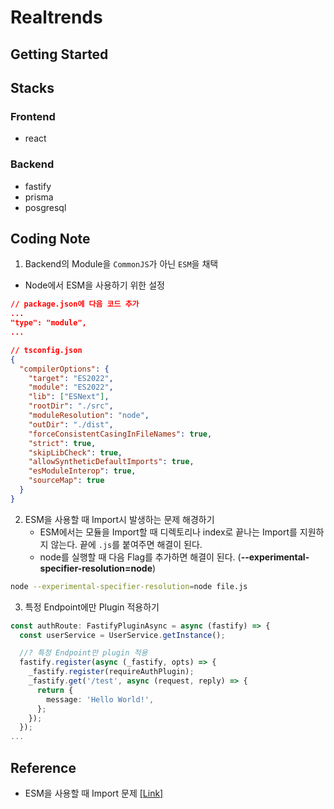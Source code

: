 # Realtrends

## Getting Started

## Stacks

### Frontend

- react

### Backend

- fastify
- prisma
- posgresql

## Coding Note

1. Backend의 Module을 `CommonJS`가 아닌 `ESM`을 채택

- Node에서 ESM을 사용하기 위한 설정

```json
// package.json에 다음 코드 추가
...
"type": "module",
...
```

```json
// tsconfig.json
{
  "compilerOptions": {
    "target": "ES2022",
    "module": "ES2022",
    "lib": ["ESNext"],
    "rootDir": "./src",
    "moduleResolution": "node",
    "outDir": "./dist",
    "forceConsistentCasingInFileNames": true,
    "strict": true,
    "skipLibCheck": true,
    "allowSyntheticDefaultImports": true,
    "esModuleInterop": true,
    "sourceMap": true
  }
}
```

2. ESM을 사용할 때 Import시 발생하는 문제 해경하기
   - ESM에서는 모듈을 Import할 때 디렉토리나 index로 끝나는 Import를 지원하지 않는다. 끝에 `.js`를 붙여주면 해결이 된다.
   - node를 실행할 때 다음 Flag를 추가하면 해결이 된다. (**--experimental-specifier-resolution=node**)

```bash
node --experimental-specifier-resolution=node file.js
```

3. 특정 Endpoint에만 Plugin 적용하기

```ts
const authRoute: FastifyPluginAsync = async (fastify) => {
  const userService = UserService.getInstance();

  //? 특정 Endpoint만 plugin 적용
  fastify.register(async (_fastify, opts) => {
    _fastify.register(requireAuthPlugin);
    _fastify.get('/test', async (request, reply) => {
      return {
        message: 'Hello World!',
      };
    });
  });
...
```

## Reference

- ESM을 사용할 때 Import 문제 [[Link]](https://bobbyhadz.com/blog/node-js-error-err-unsupported-dir-import)
